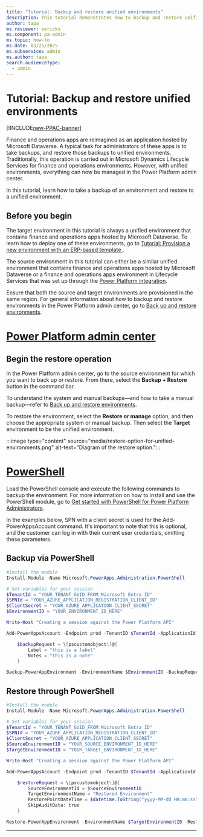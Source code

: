 ```yaml
---
title: "Tutorial: Backup and restore unified environments"
description: This tutorial demonstrates how to backup and restore unified environments.
author: tapa
ms.reviewer: sericks
ms.component: pa-admin
ms.topic: how-to
ms.date: 03/25/2025
ms.subservice: admin
ms.author: tapa
search.audienceType: 
  - admin
---
```


# Tutorial: Backup and restore unified environments

[!INCLUDE[new-PPAC-banner](~/includes/new-PPAC-banner.md)]

Finance and operations apps are reimagined as an application hosted by Microsoft Dataverse. A typical task for administrators of these apps is to take backups, and restore those backups to unified environments. Traditionally, this operation is carried out in Microsoft Dynamics Lifecycle Services for finance and operations environments. However, with unified environments, everything can now be managed in the Power Platform admin center.

In this tutorial, learn how to take a backup of an environment and restore to a unified environment.

## Before you begin

The target environment in this tutorial is always a unified environment that contains finance and operations apps hosted by Microsoft Dataverse. To learn how to deploy one of these environments, go to [Tutorial: Provision a new environment with an ERP-based template ](./tutorial-deploy-new-environment-with-ERP-template.md).

The source environment in this tutorial can either be a similar unified environment that contains finance and operations apps hosted by Microsoft Dataverse or a finance and operations apps environment in Lifecycle Services that was set up through the [Power Platform integration](/dynamics365/fin-ops-core/dev-itpro/power-platform/enable-power-platform-integration).

Ensure that both the source and target environments are provisioned in the same region. For general information about how to backup and restore environments in the Power Platform admin center, go to [Back up and restore environments](../backup-restore-environments.md).

# [Power Platform admin center](#tab/PPAC)

## Begin the restore operation

In the Power Platform admin center, go to the source environment for which you want to  back up or restore. From there, select the **Backup + Restore** button in the command bar.  

To understand the system and manual backups&mdash;and how to take a manual backup&mdash;refer to [Back up and restore environments](../backup-restore-environments.md). 

To restore the environment, select the **Restore or manage** option, and then choose the appropriate system or manual backup. Then select the **Target** environment to be the unified environment.

:::image type="content" source="media/restore-option-for-unified-environments.png" alt-text="Diagram of the restore option.":::

# [PowerShell](#tab/PowerShell)

Load the PowerShell console and execute the following commands to backup the environment. For more information on how to install and use the PowerShell module, go to [Get started with PowerShell for Power Platform Administrators](../powershell-getting-started.md).

In the examples below, SPN with a client secret is used for the Add-PowerAppsAccount command. It's important to note that this is optional, and the customer can log in with their current user credentials, omitting these parameters.

## Backup via PowerShell

```PowerShell
#Install the module
Install-Module -Name Microsoft.PowerApps.Administration.PowerShell

# Set variables for your session
$TenantId = "YOUR_TENANT_GUID_FROM_Microsoft Entra ID"
$SPNId = "YOUR_AZURE_APPLICATION_REGISTRATION_CLIENT_ID"
$ClientSecret = "YOUR_AZURE_APPLICATION_CLIENT_SECRET"
$EnvironmentID = "YOUR_ENVIRONMENT_ID_HERE"

Write-Host "Creating a session against the Power Platform API"

Add-PowerAppsAccount -Endpoint prod -TenantID $TenantId -ApplicationId $SPNId -ClientSecret $ClientSecret

    $backupRequest = \[pscustomobject\]@{
        Label = "this is a label"
        Notes = "this is a note"
    }

Backup-PowerAppEnvironment -EnvironmentName $EnvironmentID -BackupRequestDefinition $backupRequest
```

## Restore through PowerShell

```PowerShell
#Install the module
Install-Module -Name Microsoft.PowerApps.Administration.PowerShell

# Set variables for your session
$TenantId = "YOUR_TENANT_GUID_FROM_Microsoft Entra ID"
$SPNId = "YOUR_AZURE_APPLICATION_REGISTRATION_CLIENT_ID"
$ClientSecret = "YOUR_AZURE_APPLICATION_CLIENT_SECRET"
$SourceEnvironmentID = "YOUR_SOURCE_ENVIRONMENT_ID_HERE"
$TargetEnvironmentID = "YOUR_TARGET_ENVIRONMENT_ID_HERE"

Write-Host "Creating a session against the Power Platform API"

Add-PowerAppsAccount -Endpoint prod -TenantID $TenantId -ApplicationId $SPNId -ClientSecret $ClientSecret

    $restoreRequest = \[pscustomobject\]@{
        SourceEnvironmentId = $SourceEnvironmentID
        TargetEnvironmentName = "Restored Environment"
        RestorePointDateTime = $datetime.ToString("yyyy-MM-dd HH:mm:ss")
        SkipAuditData: true
    }

Restore-PowerAppEnvironment -EnvironmentName $TargetEnvironmentID -RestoreToRequestDefinition $restoreRequest
```
---
